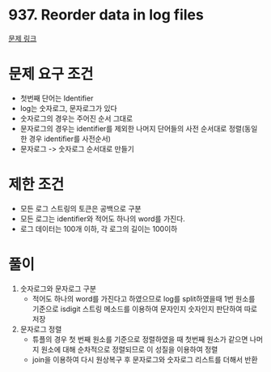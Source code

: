 # 937. Reorder data in log files
[문제 링크](https://leetcode.com/problems/reorder-data-in-log-files/)

# 문제 요구 조건 
- 첫번째 단어는 Identifier
- log는 숫자로그, 문자로그가 있다
- 숫자로그의 경우는 주어진 순서 그대로
- 문자로그의 경우는 identifier를 제외한 나머지 단어들의 사전 순서대로 정렬(동일한 경우 identifier를 사전순서)
- 문자로그 -> 숫자로그 순서대로 만들기

# 제한 조건 
- 모든 로그 스트링의 토큰은 공백으로 구분 
- 모든 로그는 identifier와 적어도 하나의 word를 가진다. 
- 로그 데이터는 100개 이하, 각 로그의 길이는 100이하

# 풀이 
1. 숫자로그와 문자로그 구분
    - 적어도 하나의 word를 가진다고 하였으므로 log를 split하였을때 1번 원소를 기준으로 isdigit 스트링 메소드를 이용하여 문자인지 숫자인지 판단하여 따로 저장 
2. 문자로그 정렬 
    - 튜플의 경우 첫 번째 원소를 기준으로 정렬하였을 때 첫번째 원소가 같으면 나머지 원소에 대해 순차적으로 정렬되므로 이 성질을 이용하여 정렬
    - join을 이용하여 다시 원상복구 후 문자로그와 숫자로그 리스트를 더해서 반환 
